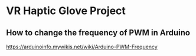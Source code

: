 # VR Haptic Glove Project

## How to change the frequency of PWM in Arduino
https://arduinoinfo.mywikis.net/wiki/Arduino-PWM-Frequency
